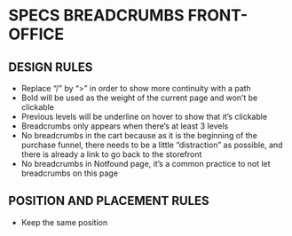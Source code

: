 # SPECS BREADCRUMBS FRONT-OFFICE

## DESIGN RULES
- Replace “/” by “>” in order to show more continuity with a path
- Bold will be used as the weight of the current page and won’t be clickable
- Previous levels will be underline on hover to show that it’s clickable
- Breadcrumbs only appears when there’s at least 3 levels
- No breadcrumbs in the cart because as it is the beginning of the purchase funnel, there needs to be a little “distraction” as possible, and there is already a link to go back to the storefront
- No breadcrumbs in Notfound page, it’s a common practice to not let breadcrumbs on this page

## POSITION AND PLACEMENT RULES
- Keep the same position
